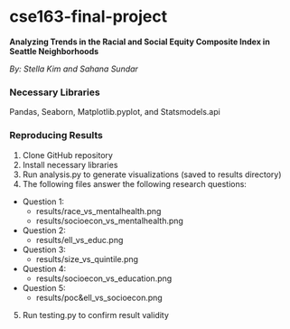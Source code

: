 # cse163-final-project
**Analyzing Trends in the Racial and Social Equity Composite Index in Seattle Neighborhoods**

_By: Stella Kim and Sahana Sundar_

### Necessary Libraries
Pandas, Seaborn, Matplotlib.pyplot, and Statsmodels.api

### Reproducing Results
1. Clone GitHub repository
2. Install necessary libraries
3. Run analysis.py to generate visualizations (saved to results directory)
4. The following files answer the following research questions:
  - Question 1: 
    - results/race_vs_mentalhealth.png 
    - results/socioecon_vs_mentalhealth.png
  - Question 2: 
    - results/ell_vs_educ.png
  - Question 3:
    - results/size_vs_quintile.png
  - Question 4: 
    - results/socioecon_vs_education.png
  - Question 5:
    - results/poc&ell_vs_socioecon.png
5. Run testing.py to confirm result validity
